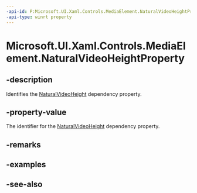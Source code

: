 ```yaml
---
-api-id: P:Microsoft.UI.Xaml.Controls.MediaElement.NaturalVideoHeightProperty
-api-type: winrt property
---
```


<!-- Property syntax
public Windows.UI.Xaml.DependencyProperty NaturalVideoHeightProperty { get; }
-->

# Microsoft.UI.Xaml.Controls.MediaElement.NaturalVideoHeightProperty

## -description
Identifies the [NaturalVideoHeight](mediaelement_naturalvideoheight.md) dependency property.

## -property-value
The identifier for the [NaturalVideoHeight](mediaelement_naturalvideoheight.md) dependency property.

## -remarks

## -examples

## -see-also
